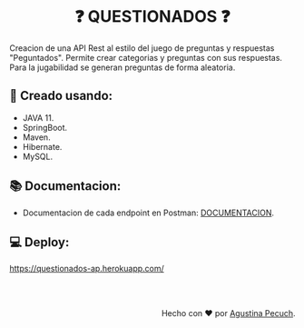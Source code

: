 <h1 align="center">❓ QUESTIONADOS ❓</h1>

Creacion de una API Rest al estilo del juego de preguntas y respuestas "Peguntados".
Permite crear categorias y preguntas con sus respuestas. Para la jugabilidad se generan preguntas de forma aleatoria.

<h2>🔨 Creado usando:</h2>

- JAVA 11.
- SpringBoot.
- Maven.
- Hibernate.
- MySQL.

<h2>📚 Documentacion:</h2>

- Documentacion de cada endpoint en Postman: <a href="https://documenter.getpostman.com/view/16169885/UVByKWA8"> DOCUMENTACION</a>.

<h2>💻 Deploy: </h2> 

https://questionados-ap.herokuapp.com/


</br>
</br>

<p align="right">Hecho con ❤️ por <a href="https://www.linkedin.com/in/agustina-pecuch/">Agustina Pecuch</a>.</p>
